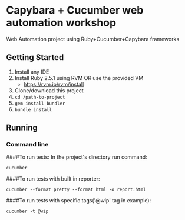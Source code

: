 # Capybara + Cucumber web automation  workshop
Web Automation project using Ruby+Cucumber+Capybara frameworks
## Getting Started
1) Install any IDE
2) Install Ruby 2.5.1 using RVM OR use the provided VM
    * https://rvm.io/rvm/install
3) Clone/download this project
4) `cd /path-to-project`
5) `gem install bundler`
6) `bundle install`

## Running
### Command line

####To run tests:
In the project's directory run command:
```
cucumber
```
####To run tests with built in reporter:
```
cucumber --format pretty --format html -o report.html
```
####To run tests with specific tags('@wip' tag in example):
```
cucumber -t @wip
```
